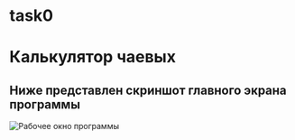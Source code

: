 ﻿# task0
# Калькулятор чаевых
## Ниже представлен скриншот главного экрана программы
![Рабочее окно программы](https://user-images.githubusercontent.com/112715848/194883360-f8a15f4b-358a-4e4d-b48d-9adc0763e2b5.jpg)
